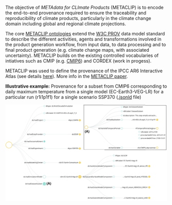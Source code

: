 The objective of _METAdata for CLImate Products_ (METACLIP) is to encode the end-to-end provenance required to ensure the traceability and reproducibility of climate products, particularly in the climate change domain including global and regional climate projections. 

The core [METACLIP ontologies](https://github.com/metaclip/ontologies) extend the [W3C PROV](https://www.w3.org/TR/2013/REC-prov-dm-20130430/) data model standard to describe the different activities, agents and transformations involved in the product generation workflow, from input data, to data processing and to final product generation (e.g. climate change maps, with associated uncertainty). METACLIP builds on the existing controlled vocabularies of intiatives such as CMIP (e.g. [CMIP6](https://github.com/metaclip/CMIP6)) and CORDEX (work in progess). 

METACLIP was used to define the provenance of the IPCC AR6 Interactive Atlas (see details [here](https://github.com/metaclip/IPCC-AR6-Atlas)). More info in the [METACLIP paper](https://doi.org/10.1016/j.envsoft.2019.07.005). 

**Illustrative example:** Provenance for a subset from CMIP6 corresponding to daily maximum temperature from a single model (EC-Earth3-VEG-LR) for a particular run (r1i1p1f1) for a single scenario SSP370 ([.jsonld](https://github.com/metaclip/.github/blob/main/profile/METACLIP-CMIP6-demo.jsonld) file)

![METACLIP CMIP6 example](https://github.com/metaclip/.github/blob/main/profile/METACLIP-CMIP6-demo.png)
 
